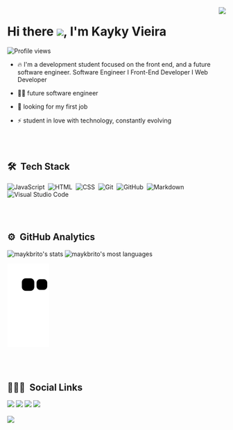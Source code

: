 <img align="right" height="590em" src="https://raw.githubusercontent.com/gist/mynameiskayky/f2e742b46ee52af92d8f00f815e1f9ae/raw/a80c057def776cb92a476ad7f7abd321dad68f96/githubcard.svg"/>
<h1 align="left">Hi there <img src="https://raw.githubusercontent.com/kaueMarques/kaueMarques/master/hi.gif" width="30px">, I'm Kayky Vieira</h1>
<p align="left"> <img src="https://komarev.com/ghpvc/?username=mynameiskayky&color=yellow" alt="Profile views" /> </p>

- 🔥 I'm a development student focused on the front end, and a future software engineer. Software Engineer I Front-End Developer I Web Developer

- 👨‍💻 future software engineer

- 🔭 looking for my first job

- ⚡ student in love with technology, constantly evolving

<br><br>

## 🛠 &nbsp;Tech Stack

![JavaScript](https://img.shields.io/badge/-JavaScript-05122A?style=flat&logo=javascript)&nbsp;
![HTML](https://img.shields.io/badge/-HTML-05122A?style=flat&logo=HTML5)&nbsp;
![CSS](https://img.shields.io/badge/-CSS-05122A?style=flat&logo=CSS3&logoColor=1572B6)&nbsp;
![Git](https://img.shields.io/badge/-Git-05122A?style=flat&logo=git)&nbsp;
![GitHub](https://img.shields.io/badge/-GitHub-05122A?style=flat&logo=github)&nbsp;
![Markdown](https://img.shields.io/badge/-Markdown-05122A?style=flat&logo=markdown)&nbsp;
![Visual Studio Code](https://img.shields.io/badge/-Visual%20Studio%20Code-05122A?style=flat&logo=visual-studio-code&logoColor=007ACC)&nbsp;

<br><br>

## ⚙️ &nbsp;GitHub Analytics

<p align="left">
<img width="530em" src="https://github-readme-stats.vercel.app/api?username=mynameiskayky&show_icons=true&theme=vision-friendly-dark" alt="maykbrito's stats"/>
<img width="530em" src="https://github-readme-stats.vercel.app/api/top-langs/?username=mynameiskayky&layout=compact&theme=vision-friendly-dark" alt="maykbrito's most languages"/>
</p>

 ![Snake animation](https://github.com/rafaballerini/rafaballerini/blob/output/github-contribution-grid-snake.svg)

<br><br>

## 👨🏽‍🦲 &nbsp;Social Links

<div>
  <a href="https://www.linkedin.com/in/kayky-vieira-5738aa207/" target="_blank"><img src="https://img.shields.io/badge/-LinkedIn-%230077B5?style=for-the-badge&logo=linkedin&logoColor=white"></a>   
  <a href="https://instagram.com/studies_devs" target="_blank"><img src="https://img.shields.io/badge/-Instagram-%23E4405F?style=for-the-badge&logo=instagram&logoColor=white" target="_blank"></a>
  <a href = "mailto:kaykyvieiraa@hotmail.com"><img src="https://img.shields.io/badge/-Gmail-%23333?style=for-the-badge&logo=gmail&logoColor=white" target="_blank"></a>
  <a href="https://www.twitter.com/kay_vieiraa" target="_blank"><img src="https://img.shields.io/badge/-twitter-%230077B5?style=for-the-badge&logo=twitter&logoColor=white"></a> 
</div>

<br>

<img width="500em" src="https://github-readme-twitter-gazf.vercel.app/api?id=kay_vieiraa&layout=wide&show_reply=off&show_retweet=off" />
